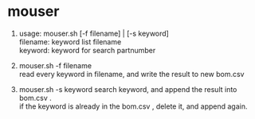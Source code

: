 # mouser
  1. usage: mouser.sh [-f filename] | [-s keyword]  
  	filename: keyword list filename    
	keyword:  keyword for search partnumber  

  2. mouser.sh -f filename   
	read every keyword in filename, and write the result to new bom.csv  

  3. mouser.sh -s keyword 
	search keyword, and append the result into bom.csv .  
	if the keyword is already in the bom.csv , delete it, and append again.  

